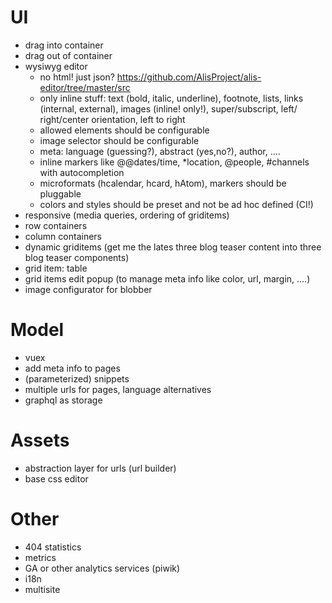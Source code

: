 # UI
 * drag into container
 * drag out of container
 * wysiwyg editor 
   * no html! just json? https://github.com/AlisProject/alis-editor/tree/master/src 
   * only inline stuff: text (bold, italic, underline), footnote, lists, links
     (internal, external), images (inline! only!), super/subscript, left/
     right/center orientation, left to right
   * allowed elements should be configurable
   * image selector should be configurable
   * meta: language (guessing?), abstract (yes,no?), author, ....
   * inline markers like @@dates/time, *location, @people, #channels with autocompletion
   * microformats (hcalendar, hcard, hAtom), markers should be pluggable
   * colors and styles should be preset and not be ad hoc defined (CI!)
 * responsive (media queries, ordering of griditems)
 * row containers
 * column containers
 * dynamic griditems (get me the lates three blog teaser content into three
 blog teaser components)
 * grid item: table
 * grid items edit popup (to manage meta info like color, url, margin, ....)
 * image configurator for blobber

# Model 
 * vuex 
 * add meta info to pages
 * (parameterized) snippets
 * multiple urls for pages, language alternatives
 * graphql as storage
 

# Assets
 * abstraction layer for urls (url builder)
 * base css editor

# Other
 * 404 statistics
 * metrics
 * GA or other analytics services (piwik)
 * i18n
 * multisite

  